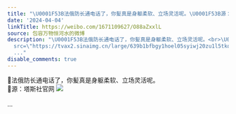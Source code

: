 ```yaml
---
title: "\U0001F53B法俄防长通电话了，你髪真是身躯柔软、立场灵活呢。\U0001F53B源：塔斯社官网 [图片]"
date: '2024-04-04'
linkTitle: https://weibo.com/1671109627/O88aZxxlL
source: 包容万物恒河水的微博
description: "\U0001F53B法俄防长通电话了，你髪真是身躯柔软、立场灵活呢。<br>\U0001F53B源：塔斯社官网 <img style=\"\"
  src=\"https://tvax2.sinaimg.cn/large/639b1bfbgy1hoel05syiwj20zu1l5tkq.jpg\" referrerpolicy=\"no-referrer\"><br><br>
  ..."
disable_comments: true
---
```

🔻法俄防长通电话了，你髪真是身躯柔软、立场灵活呢。<br>🔻源：塔斯社官网 <img style="" src="https://tvax2.sinaimg.cn/large/639b1bfbgy1hoel05syiwj20zu1l5tkq.jpg" referrerpolicy="no-referrer"><br><br> ...